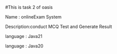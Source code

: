 #This is task 2 of oasis 

<p>Name : onlineExam System</p>
<p>Description:conduct MCQ Test and Generate Result</p>
<p>language : Java21</p>
<p>language : Java20</p>

